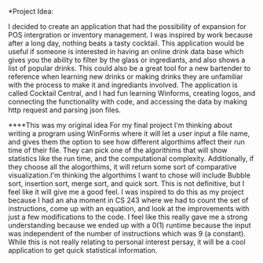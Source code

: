 *Project Idea:


I decided to create an application that had the possibility of expansion for POS intergration or inventory management. I was inspired by work because after a long
day, nothing beats a tasty cocktail. This application would be useful if someone is interested in having an online drink data base which gives you the ability to 
filter by the glass or ingrediants, and also shows a list of popular drinks. This could also be a great tool for a new bartender to reference when learning new drinks
or making drinks they are unfamiliar with the process to make it and ingrediants involved. The application is called Cocktail Central, and I had fun learning Winforms, 
creating logos, and connecting the functionality with code, and accessing the data by making http request and parsing json files. 



****This was my original idea
For my final project I'm thinking about writing a program using WinForms where it will let a user input a file name, and gives them the option to see how different
algorthims affect their run time of their file. They can pick one of the algorithims that will show statistics like the run time, and the 
computational complexity. Additionally, if they choose all the alogorthims, it will return some sort of comparative visualization.I'm thinking the algorthims I want to chose
will include Bubble sort, insertion sort, merge sort, and quick sort. This is not definitive, but I feel like it will give me a good feel. I was inspired to do this as my project because 
I had an aha moment in CS 243 where we had to count the set of instructions, come up with an equation, and look at the improvements with just a few modifications to the code. I feel like this 
really gave me a strong understanding because we ended up with a 0(1) runtime because the input was independent of the number of instructions which was 9 (a constant). While this is not really relating 
to personal interest persay, it will be a cool application to get quick statistical information. 

